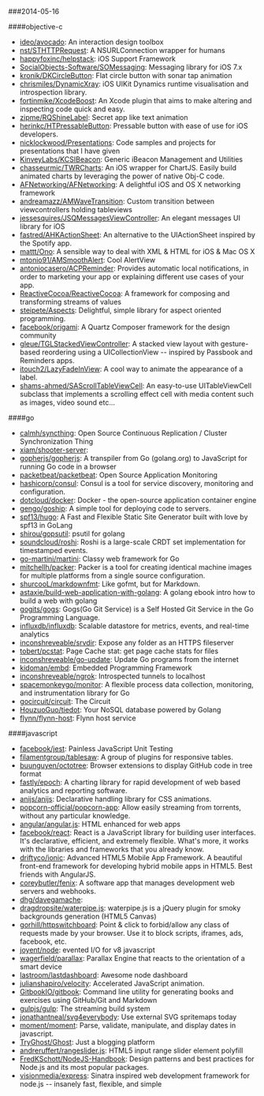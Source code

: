 ###2014-05-16

####objective-c
* [ideo/avocado](https://github.com/ideo/avocado): An interaction design toolbox
* [nst/STHTTPRequest](https://github.com/nst/STHTTPRequest): A NSURLConnection wrapper for humans
* [happyfoxinc/helpstack](https://github.com/happyfoxinc/helpstack): iOS Support Framework
* [SocialObjects-Software/SOMessaging](https://github.com/SocialObjects-Software/SOMessaging): Messaging library for iOS 7.x
* [kronik/DKCircleButton](https://github.com/kronik/DKCircleButton): Flat circle button with sonar tap animation
* [chrismiles/DynamicXray](https://github.com/chrismiles/DynamicXray): iOS UIKit Dynamics runtime visualisation and introspection library.
* [fortinmike/XcodeBoost](https://github.com/fortinmike/XcodeBoost): An Xcode plugin that aims to make altering and inspecting code quick and easy.
* [zipme/RQShineLabel](https://github.com/zipme/RQShineLabel): Secret app like text animation
* [herinkc/HTPressableButton](https://github.com/herinkc/HTPressableButton): Pressable button with ease of use for iOS developers.
* [nicklockwood/Presentations](https://github.com/nicklockwood/Presentations): Code samples and projects for presentations that I have given
* [KinveyLabs/KCSIBeacon](https://github.com/KinveyLabs/KCSIBeacon): Generic iBeacon Management and Utilities
* [chasseurmic/TWRCharts](https://github.com/chasseurmic/TWRCharts): An iOS wrapper for ChartJS. Easily build animated charts by leveraging the power of native Obj-C code.
* [AFNetworking/AFNetworking](https://github.com/AFNetworking/AFNetworking): A delightful iOS and OS X networking framework
* [andreamazz/AMWaveTransition](https://github.com/andreamazz/AMWaveTransition): Custom transition between viewcontrollers holding tableviews
* [jessesquires/JSQMessagesViewController](https://github.com/jessesquires/JSQMessagesViewController): An elegant messages UI library for iOS
* [fastred/AHKActionSheet](https://github.com/fastred/AHKActionSheet): An alternative to the UIActionSheet inspired by the Spotify app.
* [mattt/Ono](https://github.com/mattt/Ono): A sensible way to deal with XML & HTML for iOS & Mac OS X
* [mtonio91/AMSmoothAlert](https://github.com/mtonio91/AMSmoothAlert): Cool AlertView
* [antoniocasero/ACPReminder](https://github.com/antoniocasero/ACPReminder): Provides automatic local notifications, in order to marketing your app or explaining different use cases of your app.
* [ReactiveCocoa/ReactiveCocoa](https://github.com/ReactiveCocoa/ReactiveCocoa): A framework for composing and transforming streams of values
* [steipete/Aspects](https://github.com/steipete/Aspects): Delightful, simple library for aspect oriented programming.
* [facebook/origami](https://github.com/facebook/origami): A Quartz Composer framework for the design community
* [gleue/TGLStackedViewController](https://github.com/gleue/TGLStackedViewController): A stacked view layout with gesture-based reordering using a UICollectionView -- inspired by Passbook and Reminders apps.
* [itouch2/LazyFadeInView](https://github.com/itouch2/LazyFadeInView): A cool way to animate the appearance of a label.
* [shams-ahmed/SAScrollTableViewCell](https://github.com/shams-ahmed/SAScrollTableViewCell): An easy-to-use UITableViewCell subclass that implements a scrolling effect cell with media content such as images, video sound etc...

####go
* [calmh/syncthing](https://github.com/calmh/syncthing): Open Source Continuous Replication / Cluster Synchronization Thing
* [xiam/shooter-server](https://github.com/xiam/shooter-server): 
* [gopherjs/gopherjs](https://github.com/gopherjs/gopherjs): A transpiler from Go (golang.org) to JavaScript for running Go code in a browser
* [packetbeat/packetbeat](https://github.com/packetbeat/packetbeat): Open Source Application Monitoring
* [hashicorp/consul](https://github.com/hashicorp/consul): Consul is a tool for service discovery, monitoring and configuration.
* [dotcloud/docker](https://github.com/dotcloud/docker): Docker - the open-source application container engine
* [gengo/goship](https://github.com/gengo/goship): A simple tool for deploying code to servers.
* [spf13/hugo](https://github.com/spf13/hugo): A Fast and Flexible Static Site Generator built with love by spf13 in GoLang
* [shirou/gopsutil](https://github.com/shirou/gopsutil): psutil for golang
* [soundcloud/roshi](https://github.com/soundcloud/roshi): Roshi is a large-scale CRDT set implementation for timestamped events.
* [go-martini/martini](https://github.com/go-martini/martini): Classy web framework for Go
* [mitchellh/packer](https://github.com/mitchellh/packer): Packer is a tool for creating identical machine images for multiple platforms from a single source configuration.
* [shurcooL/markdownfmt](https://github.com/shurcooL/markdownfmt): Like gofmt, but for Markdown.
* [astaxie/build-web-application-with-golang](https://github.com/astaxie/build-web-application-with-golang): A golang ebook intro how to build a web with golang
* [gogits/gogs](https://github.com/gogits/gogs): Gogs(Go Git Service) is a Self Hosted Git Service in the Go Programming Language.
* [influxdb/influxdb](https://github.com/influxdb/influxdb): Scalable datastore for metrics, events, and real-time analytics
* [inconshreveable/srvdir](https://github.com/inconshreveable/srvdir): Expose any folder as an HTTPS fileserver
* [tobert/pcstat](https://github.com/tobert/pcstat): Page Cache stat: get page cache stats for files
* [inconshreveable/go-update](https://github.com/inconshreveable/go-update): Update Go programs from the internet
* [kidoman/embd](https://github.com/kidoman/embd): Embedded Programming Framework
* [inconshreveable/ngrok](https://github.com/inconshreveable/ngrok): Introspected tunnels to localhost
* [spacemonkeygo/monitor](https://github.com/spacemonkeygo/monitor): A flexible process data collection, monitoring, and instrumentation library for Go
* [gocircuit/circuit](https://github.com/gocircuit/circuit): The Circuit
* [HouzuoGuo/tiedot](https://github.com/HouzuoGuo/tiedot): Your NoSQL database powered by Golang
* [flynn/flynn-host](https://github.com/flynn/flynn-host): Flynn host service

####javascript
* [facebook/jest](https://github.com/facebook/jest): Painless JavaScript Unit Testing
* [filamentgroup/tablesaw](https://github.com/filamentgroup/tablesaw): A group of plugins for responsive tables.
* [buunguyen/octotree](https://github.com/buunguyen/octotree): Browser extensions to display GitHub code in tree format
* [fastly/epoch](https://github.com/fastly/epoch): A charting library for rapid development of web based analytics and reporting software.
* [anijs/anijs](https://github.com/anijs/anijs): Declarative handling library for CSS animations.
* [popcorn-official/popcorn-app](https://github.com/popcorn-official/popcorn-app): Allow easily streaming from torrents, without any particular knowledge.
* [angular/angular.js](https://github.com/angular/angular.js): HTML enhanced for web apps
* [facebook/react](https://github.com/facebook/react): React is a JavaScript library for building user interfaces. It's declarative, efficient, and extremely flexible. What's more, it works with the libraries and frameworks that you already know.
* [driftyco/ionic](https://github.com/driftyco/ionic): Advanced HTML5 Mobile App Framework. A beautiful front-end framework for developing hybrid mobile apps in HTML5. Best friends with AngularJS.
* [coreybutler/fenix](https://github.com/coreybutler/fenix): A software app that manages development web servers and webhooks.
* [dhg/davegamache](https://github.com/dhg/davegamache): 
* [dragdropsite/waterpipe.js](https://github.com/dragdropsite/waterpipe.js): waterpipe.js is a jQuery plugin for smoky backgrounds generation (HTML5 Canvas)
* [gorhill/httpswitchboard](https://github.com/gorhill/httpswitchboard): Point & click to forbid/allow any class of requests made by your browser. Use it to block scripts, iframes, ads, facebook, etc.
* [joyent/node](https://github.com/joyent/node): evented I/O for v8 javascript
* [wagerfield/parallax](https://github.com/wagerfield/parallax): Parallax Engine that reacts to the orientation of a smart device
* [lastroom/lastdashboard](https://github.com/lastroom/lastdashboard): Awesome node dashboard
* [julianshapiro/velocity](https://github.com/julianshapiro/velocity): Accelerated JavaScript animation.
* [GitbookIO/gitbook](https://github.com/GitbookIO/gitbook): Command line utility for generating books and exercises using GitHub/Git and Markdown
* [gulpjs/gulp](https://github.com/gulpjs/gulp): The streaming build system
* [jonathantneal/svg4everybody](https://github.com/jonathantneal/svg4everybody): Use external SVG spritemaps today
* [moment/moment](https://github.com/moment/moment): Parse, validate, manipulate, and display dates in javascript.
* [TryGhost/Ghost](https://github.com/TryGhost/Ghost): Just a blogging platform
* [andreruffert/rangeslider.js](https://github.com/andreruffert/rangeslider.js): HTML5 input range slider element polyfill
* [FredKSchott/NodeJS-Handbook](https://github.com/FredKSchott/NodeJS-Handbook): Design patterns and best practices for Node.js and its most popular packages.
* [visionmedia/express](https://github.com/visionmedia/express): Sinatra inspired web development framework for node.js -- insanely fast, flexible, and simple
